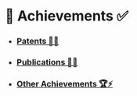 # 🎯 Achievements ✅

* ### [Patents 📑📝](https://github.com/prateekralhan/Personal_Stuff/tree/Patents)

* ### [Publications 📄📖](https://github.com/prateekralhan/Personal_Stuff/tree/Publications)

* ### [Other Achievements 🏆⚡](https://github.com/prateekralhan/Personal_Stuff/tree/Other-Achievements)
